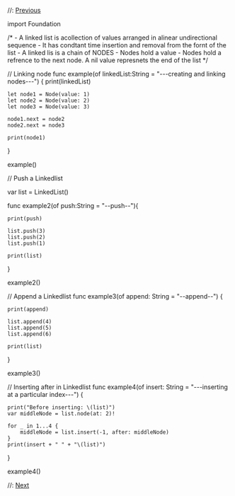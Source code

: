 //: [Previous](@previous)

import Foundation

/*  - A linked list is acollection of values arranged in alinear undirectional sequence
    - It has condtant time insertion and removal from the fornt of the list
    - A linked lis is a chain of NODES
    - Nodes hold a value
    - Nodes hold a refrence to the next node. A nil value represnets the end of the list
 */


// Linking node
 func example(of linkedList:String = "---creating and linking nodes---") {
    print(linkedList)
    
    let node1 = Node(value: 1)
    let node2 = Node(value: 2)
    let node3 = Node(value: 3)
    
    node1.next = node2
    node2.next = node3
    
    print(node1)
}

example()


// Push a Linkedlist

var list = LinkedList<Int>()

func example2(of push:String = "--push--"){
    
    print(push)
    
    list.push(3)
    list.push(2)
    list.push(1)
    
    print(list)
}

example2()

// Append a Linkedlist
func example3(of append: String = "--append--") {
    
    print(append)
    
    list.append(4)
    list.append(5)
    list.append(6)
    
    print(list)
    
}

example3()

// Inserting after in Linkedlist
func example4(of insert: String = "---inserting at a particular index---") {
    
    print("Before inserting: \(list)")
    var middleNode = list.node(at: 2)!
    
    for _ in 1...4 {
        middleNode = list.insert(-1, after: middleNode)
    }
    print(insert + " " + "\(list)")
}

example4()


//: [Next](@next)

